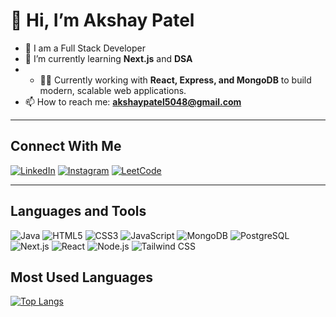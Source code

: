 # 👋 Hi, I’m Akshay Patel

- 👀 I am a Full Stack Developer  
- 🌱 I’m currently learning **Next.js** and **DSA**
- - 🧑‍💻 Currently working with **React, Express, and MongoDB** to build modern, scalable web applications.
- 📫 How to reach me: **akshaypatel5048@gmail.com**

---

## Connect With Me

[![LinkedIn](https://img.shields.io/badge/LinkedIn-%230077B5.svg?logo=linkedin&logoColor=white)](https://www.linkedin.com/in/akshay-kumar-patel-05519a269/) [![Instagram](https://img.shields.io/badge/Instagram-%23E4405F.svg?logo=instagram&logoColor=white)](https://www.instagram.com/akshay01001/) [![LeetCode](https://img.shields.io/badge/LeetCode-%23FFA116.svg?logo=leetcode&logoColor=white)](https://leetcode.com/u/akshay01001/)  

---

## Languages and Tools

<div align="left">
  <img src="https://img.icons8.com/color/48/000000/java-coffee-cup-logo.png" alt="Java" title="Java" />
  <img src="https://img.icons8.com/color/48/000000/html-5--v1.png" alt="HTML5" title="HTML5" />
  <img src="https://img.icons8.com/color/48/000000/css3.png" alt="CSS3" title="CSS3" />
  <img src="https://img.icons8.com/color/48/000000/javascript--v1.png" alt="JavaScript" title="JavaScript" />
  <img src="https://img.icons8.com/color/48/000000/mongodb.png" alt="MongoDB" title="MongoDB" />
  <img src="https://img.icons8.com/color/48/000000/postgreesql.png" alt="PostgreSQL" title="PostgreSQL" />
  <img src="https://img.icons8.com/color/48/000000/nextjs.png" alt="Next.js" title="Next.js" />
  <img src="https://img.icons8.com/color/48/000000/react-native.png" alt="React" title="React" />
  <img src="https://img.icons8.com/color/48/000000/nodejs.png" alt="Node.js" title="Node.js" />
  <img src="https://img.icons8.com/color/48/000000/tailwindcss.png" alt="Tailwind CSS" title="Tailwind CSS" />
</div>

## Most Used Languages

[![Top Langs](https://github-readme-stats.vercel.app/api/top-langs/?username=Akshay-01001&layout=compact&theme=radical)](https://github.com/Akshay-01001/github-readme-stats)

<!---
Akshay-01001/Akshay-01001 is a ✨ special ✨ repository because its `README.md` (this file) appears on your GitHub profile.
You can click the Preview link to take a look at your changes.
--->
